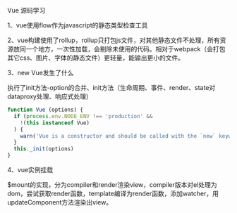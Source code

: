 Vue 源码学习

1、vue使用flow作为javascript的静态类型检查工具

2、vue构建使用了rollup，rollup只打包js文件，对其他静态文件不处理，所有资源放同一个地方，一次性加载，会剔除未使用的代码。相对于webpack（会打包其它css、图片、字体的静态文件）更轻量，能输出更小的文件。

3、new Vue发生了什么

执行了init方法-option的合并、init方法（生命周期、事件、render、state对dataproxy处理、响应式处理）

```javascript
function Vue (options) {
  if (process.env.NODE_ENV !== 'production' &&
    !(this instanceof Vue)
  ) {
    warn('Vue is a constructor and should be called with the `new` keyword')
  }
  this._init(options)
}
```

4、vue实例挂载

$mount的实现，分为compiler和render渲染view，compiler版本对el处理为dom，尝试获取render函数，template编译为render函数，添加watcher，用updateComponent方法渲染出view。

